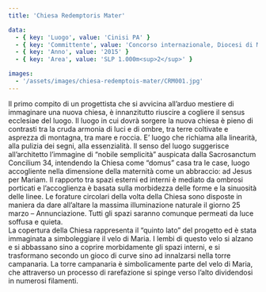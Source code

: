 ```yaml
---
title: 'Chiesa Redemptoris Mater'

data:
  - { key: 'Luogo', value: 'Cinisi PA' }
  - { key: 'Committente', value: 'Concorso internazionale, Diocesi di Monreale PA' }
  - { key: 'Anno', value: '2015' }
  - { key: 'Area', value: 'SLP 1.000m<sup>2</sup>' }

images:
  - '/assets/images/chiesa-redemptois-mater/CRM001.jpg'
---
```


Il primo compito di un progettista che si avvicina all’arduo mestiere di immaginare una nuova chiesa, è 
innanzitutto riuscire a cogliere il sensus ecclesiae del luogo. Il luogo in cui dovrà sorgere la nuova chiesa 
è pieno di contrasti tra la cruda armonia di luci e di ombre, tra terre coltivate e asprezza di montagna, tra mare 
e roccia.  E’ luogo che richiama alla linearità, alla pulizia dei segni, alla essenzialità.
Il senso del luogo suggerisce all’architetto l’immagine di “nobile semplicità” auspicata dalla Sacrosanctum  
Concilium 34, intendendo la Chiesa come “domus” casa tra le case, luogo accogliente nella dimensione della 
maternità come un abbraccio: ad Jesus per Mariam. Il rapporto tra spazi esterni ed interni è mediato da ombrosi 
porticati e l’accoglienza è basata sulla morbidezza delle forme e la sinuosità delle linee.
Le forature circolari della volta della Chiesa sono disposte in maniera da dare all’altare la massima illuminazione 
naturale il giorno 25 marzo – Annunciazione. Tutti gli spazi saranno comunque permeati da luce soffusa e quieta.     
La copertura della Chiesa rappresenta il “quinto lato” del progetto ed è stata immaginata a simboleggiare il velo di Maria. 
I lembi di questo velo si alzano e si abbassano sino a coprire morbidamente gli spazi interni, e si trasformano secondo un 
gioco di curve sino ad innalzarsi nella torre campanaria. La torre campanaria è simbolicamente parte del velo di Maria, 
che attraverso un processo di rarefazione si spinge 
verso l’alto dividendosi in numerosi filamenti. 

